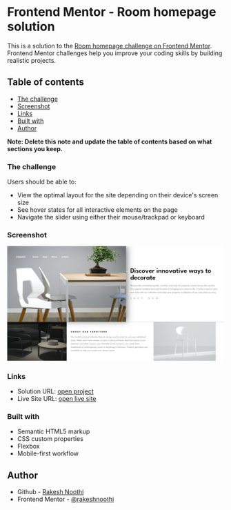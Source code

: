 # Frontend Mentor - Room homepage solution

This is a solution to the [Room homepage challenge on Frontend Mentor](https://www.frontendmentor.io/challenges/room-homepage-BtdBY_ENq). Frontend Mentor challenges help you improve your coding skills by building realistic projects.

## Table of contents

- [The challenge](#the-challenge)
- [Screenshot](#screenshot)
- [Links](#links)
- [Built with](#built-with)
- [Author](#author)

**Note: Delete this note and update the table of contents based on what sections you keep.**

### The challenge

Users should be able to:

- View the optimal layout for the site depending on their device's screen size
- See hover states for all interactive elements on the page
- Navigate the slider using either their mouse/trackpad or keyboard

### Screenshot

![](./Frontend-Mentor-Room-homepage.png)

### Links

- Solution URL: [open project](https://www.frontendmentor.io/solutions/responsive-landing-page-using-css-flexbox-0MY8xv1ndk)
- Live Site URL: [ open live site](https://rakesh-room-home-page.netlify.app/)

### Built with

- Semantic HTML5 markup
- CSS custom properties
- Flexbox
- Mobile-first workflow

## Author

- Github - [Rakesh Noothi](https://github.com/rakeshnoothi)
- Frontend Mentor - [@rakeshnoothi](https://www.frontendmentor.io/profile/rakeshnoothi)

